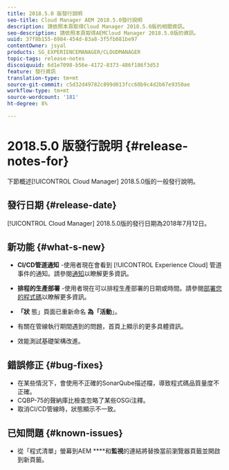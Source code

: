 ```yaml
---
title: 2018.5.0 版發行說明
seo-title: Cloud Manager AEM 2018.5.0發行說明
description: 請依照本頁取得Cloud Manager 2018.5.0版的相關資訊。
seo-description: 請依照本頁取得AEMCloud Manager 2018.5.0版的資訊。
uuid: 37f8b155-6984-454d-83a8-3f5fb081be97
contentOwner: jsyal
products: SG_EXPERIENCEMANAGER/CLOUDMANAGER
topic-tags: release-notes
discoiquuid: 6d1e7098-b56e-4172-8373-486f186f3d53
feature: 發行資訊
translation-type: tm+mt
source-git-commit: c5d32d49782c899d013fcc60b9c4d2b67e9350ae
workflow-type: tm+mt
source-wordcount: '181'
ht-degree: 8%

---
```



# 2018.5.0 版發行說明 {#release-notes-for}

下節概述[!UICONTROL Cloud Manager] 2018.5.0版的一般發行說明。

## 發行日期 {#release-date}

[!UICONTROL Cloud Manager] 2018.5.0版的發行日期為2018年7月12日。

## 新功能 {#what-s-new}

* **CI/CD管道通知** -使用者現在會看到 [!UICONTROL Experience Cloud] 管道事件的通知。請參閱[通知](notifications.md)以瞭解更多資訊。

* **排程的生產部署** -使用者現在可以排程生產部署的日期或時間。請參閱[部署您的程式碼](deploying-code.md)以瞭解更多資訊。

* **「狀** 態」頁面已重新命名 **為「活動**」。

* 有關在管線執行期間遇到的問題，首頁上顯示的更多具體資訊。
* 效能測試基礎架構改進。

## 錯誤修正 {#bug-fixes}

* 在某些情況下，會使用不正確的SonarQube描述檔，導致程式碼品質量度不正確。
* CQBP-75的聲納庫比檢查忽略了某些OSGi注釋。
* 取消CI/CD管線時，狀態顯示不一致。

## 已知問題 {#known-issues}

* 從「程式清單」螢幕到AEM ****&#x200B;和&#x200B;**監視**&#x200B;的連結將替換當前瀏覽器頁籤並開啟到新頁籤。

